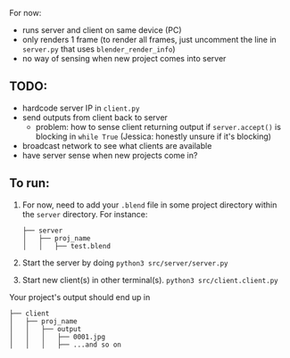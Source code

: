 For now:
- runs server and client on same device (PC)
- only renders 1 frame (to render all frames, just uncomment the line in `server.py` that uses `blender_render_info`)
- no way of sensing when new project comes into server

## TODO:
- hardcode server IP in `client.py`
- send outputs from client back to server
  - problem: how to sense client returning output if `server.accept()` is blocking in `while True` (Jessica: honestly unsure if it's blocking)
- broadcast network to see what clients are available
- have server sense when new projects come in?

## To run:
1. For now, need to add your `.blend` file in some project directory within the `server` directory. For instance:

    ```
    ├── server
    │   ├── proj_name
    │   │   ├── test.blend
    ```

2. Start the server by doing
  ```python3 src/server/server.py```

3. Start new client(s) in other terminal(s).
  ```python3 src/client.client.py```

Your project's output should end up in
```
├── client
│   ├── proj_name
│   │   ├── output
│   │   │   ├── 0001.jpg
│   │   │   ├── ...and so on
```
